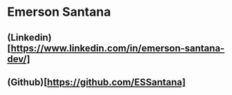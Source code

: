 # Emerson Santana

## (Linkedin)[https://www.linkedin.com/in/emerson-santana-dev/]
## (Github)[https://github.com/ESSantana]
